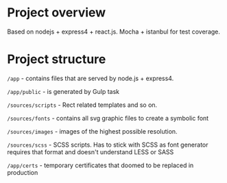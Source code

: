# Project overview

Based on nodejs + express4 + react.js. Mocha + istanbul for test coverage.

# Project structure

`/app` - contains files that are served by node.js + express4.

`/app/public` - is generated by Gulp task

`/sources/scripts` - Rect related templates and so on.

`/sources/fonts` - contains all svg graphic files to create a symbolic font

`/sources/images` - images of the highest possible resolution.

`/sources/scss` - SCSS scripts. Has to stick with SCSS as font generator requires that format and doesn't understand LESS or SASS

`/app/certs` - temporary certificates that doomed to be replaced in production
